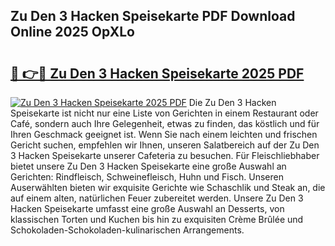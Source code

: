 ## Zu Den 3 Hacken Speisekarte PDF Download Online 2025 OpXLo

# <h2><a href="http://gccb9a.nevu.top/?p=Zu+Den+3+Hacken+Speisekarte">🔗 👉🔴 Zu Den 3 Hacken Speisekarte 2025 PDF</a></h2>

[![Zu Den 3 Hacken Speisekarte 2025 PDF](https://i.imgur.com/dBaPXMq.png)](http://gccb9a.nevu.top/?p=Zu+Den+3+Hacken+Speisekarte)
Die Zu Den 3 Hacken Speisekarte ist nicht nur eine Liste von Gerichten in einem Restaurant oder Café, sondern auch Ihre Gelegenheit, etwas zu finden, das köstlich und für Ihren Geschmack geeignet ist. Wenn Sie nach einem leichten und frischen Gericht suchen, empfehlen wir Ihnen, unseren Salatbereich auf der Zu Den 3 Hacken Speisekarte unserer Cafeteria zu besuchen. Für Fleischliebhaber bietet unsere Zu Den 3 Hacken Speisekarte eine große Auswahl an Gerichten: Rindfleisch, Schweinefleisch, Huhn und Fisch. Unseren Auserwählten bieten wir exquisite Gerichte wie Schaschlik und Steak an, die auf einem alten, natürlichen Feuer zubereitet werden. Unsere Zu Den 3 Hacken Speisekarte umfasst eine große Auswahl an Desserts, von klassischen Torten und Kuchen bis hin zu exquisiten Crème Brûlée und Schokoladen-Schokoladen-kulinarischen Arrangements.

